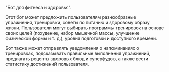 "Бот для фитнеса и здоровья".

Этот бот может предложить пользователям разнообразные упражнения, тренировки, советы по питанию и здоровому образу жизни. Пользователи могут выбирать программы тренировок на основе своих целей (похудение, набор мышечной массы, улучшение физической формы и т. д.), уровня подготовки и доступного времени.

Бот также может отправлять уведомления о напоминаниях о тренировках, подсказывать правильные выполнения упражнений, предлагать рецепты здоровых блюд и суперфудов, а также вести статистику достижений пользователя.

